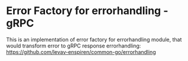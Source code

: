# Error Factory for errorhandling - gRPC
This is an implementation of error factory for errorhandling module, that would transform error to gRPC response
errorhandling: https://github.com/levav-enspiren/common-go/errorhandling
